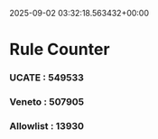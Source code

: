 2025-09-02 03:32:18.563432+00:00
# Rule Counter 
 ### UCATE : 549533

 ### Veneto : 507905

 ### Allowlist : 13930